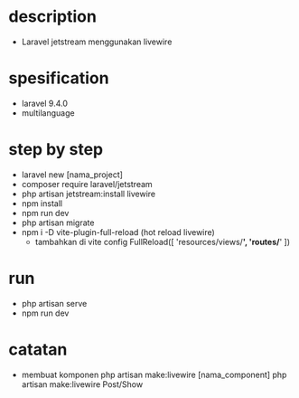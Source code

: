 # description
- Laravel jetstream menggunakan livewire

# spesification
- laravel 9.4.0
- multilanguage

# step by step
- laravel new [nama_project]
- composer require laravel/jetstream
- php artisan jetstream:install livewire
- npm install
- npm run dev
- php artisan migrate
- npm i -D vite-plugin-full-reload (hot reload livewire)
    + tambahkan di vite config
        FullReload([ 
            'resources/views/**', 
            'routes/**'
        ])

# run
- php artisan serve
- npm run dev

# catatan
- membuat komponen
    php artisan make:livewire [nama_component]
    php artisan make:livewire Post/Show